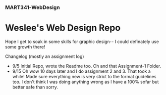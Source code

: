 ### MART341-WebDesign
# Weslee's Web Design Repo
Hope I get to soak in some skills for graphic design-- I could definately use some growth there!

Changelog (mostly an assignment log)
- 9/5 Initial Repo, wrote the Readme too. Oh and that Assignment-1 Folder.
- 9/15 Oh wow 10 days later and I do assignment 2 and 3. That took a while! Made sure everything new is very strict to the format guidelines too. I don't think I was doing anything wrong as I have a 100% sofar but better safe than sorry.

